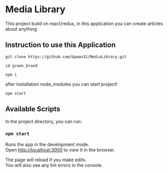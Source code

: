 # Media Library

This project build on react/redux, in this application you can create articles about anything
## Instruction to use this Application

`git clone https://github.com/Upman32/MediaLibrary.git`

`cd green_brand`

`npm i`

after installation node_modules you can start project!

`npm start`
## Available Scripts

In the project directory, you can run:

### `npm start`

Runs the app in the development mode.\
Open [http://localhost:3000](http://localhost:3000) to view it in the browser.

The page will reload if you make edits.\
You will also see any lint errors in the console.
